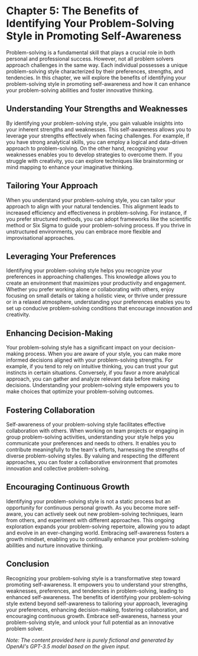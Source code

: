 Chapter 5: The Benefits of Identifying Your Problem-Solving Style in Promoting Self-Awareness
=============================================================================================

Problem-solving is a fundamental skill that plays a crucial role in both personal and professional success. However, not all problem solvers approach challenges in the same way. Each individual possesses a unique problem-solving style characterized by their preferences, strengths, and tendencies. In this chapter, we will explore the benefits of identifying your problem-solving style in promoting self-awareness and how it can enhance your problem-solving abilities and foster innovative thinking.

Understanding Your Strengths and Weaknesses
-------------------------------------------

By identifying your problem-solving style, you gain valuable insights into your inherent strengths and weaknesses. This self-awareness allows you to leverage your strengths effectively when facing challenges. For example, if you have strong analytical skills, you can employ a logical and data-driven approach to problem-solving. On the other hand, recognizing your weaknesses enables you to develop strategies to overcome them. If you struggle with creativity, you can explore techniques like brainstorming or mind mapping to enhance your imaginative thinking.

Tailoring Your Approach
-----------------------

When you understand your problem-solving style, you can tailor your approach to align with your natural tendencies. This alignment leads to increased efficiency and effectiveness in problem-solving. For instance, if you prefer structured methods, you can adopt frameworks like the scientific method or Six Sigma to guide your problem-solving process. If you thrive in unstructured environments, you can embrace more flexible and improvisational approaches.

Leveraging Your Preferences
---------------------------

Identifying your problem-solving style helps you recognize your preferences in approaching challenges. This knowledge allows you to create an environment that maximizes your productivity and engagement. Whether you prefer working alone or collaborating with others, enjoy focusing on small details or taking a holistic view, or thrive under pressure or in a relaxed atmosphere, understanding your preferences enables you to set up conducive problem-solving conditions that encourage innovation and creativity.

Enhancing Decision-Making
-------------------------

Your problem-solving style has a significant impact on your decision-making process. When you are aware of your style, you can make more informed decisions aligned with your problem-solving strengths. For example, if you tend to rely on intuitive thinking, you can trust your gut instincts in certain situations. Conversely, if you favor a more analytical approach, you can gather and analyze relevant data before making decisions. Understanding your problem-solving style empowers you to make choices that optimize your problem-solving outcomes.

Fostering Collaboration
-----------------------

Self-awareness of your problem-solving style facilitates effective collaboration with others. When working on team projects or engaging in group problem-solving activities, understanding your style helps you communicate your preferences and needs to others. It enables you to contribute meaningfully to the team's efforts, harnessing the strengths of diverse problem-solving styles. By valuing and respecting the different approaches, you can foster a collaborative environment that promotes innovation and collective problem-solving.

Encouraging Continuous Growth
-----------------------------

Identifying your problem-solving style is not a static process but an opportunity for continuous personal growth. As you become more self-aware, you can actively seek out new problem-solving techniques, learn from others, and experiment with different approaches. This ongoing exploration expands your problem-solving repertoire, allowing you to adapt and evolve in an ever-changing world. Embracing self-awareness fosters a growth mindset, enabling you to continually enhance your problem-solving abilities and nurture innovative thinking.

Conclusion
----------

Recognizing your problem-solving style is a transformative step toward promoting self-awareness. It empowers you to understand your strengths, weaknesses, preferences, and tendencies in problem-solving, leading to enhanced self-awareness. The benefits of identifying your problem-solving style extend beyond self-awareness to tailoring your approach, leveraging your preferences, enhancing decision-making, fostering collaboration, and encouraging continuous growth. Embrace self-awareness, harness your problem-solving style, and unlock your full potential as an innovative problem solver.

*Note: The content provided here is purely fictional and generated by OpenAI's GPT-3.5 model based on the given input.*
